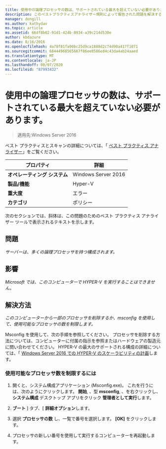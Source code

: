 ```yaml
---
title: 使用中の論理プロセッサの数は、サポートされている最大を超えていない必要があります。
description: このベストプラクティスアナライザー規則によって報告された問題を解決するための手順を示します。
manager: dongill
ms.author: kathydav
ms.topic: article
ms.assetid: 66df8b02-91d1-424b-8934-a39c214d530e
author: kbdazure
ms.date: 8/16/2016
ms.openlocfilehash: 4a78f81fa90bc25d9ca1888d2c74d90a417f1071
ms.sourcegitcommit: 68444968565667f86ee0586ed4c43da4ab24aaed
ms.translationtype: MT
ms.contentlocale: ja-JP
ms.lasthandoff: 08/07/2020
ms.locfileid: "87993432"
---
```

# <a name="the-number-of-logical-processors-in-use-must-not-exceed-the-supported-maximum"></a>使用中の論理プロセッサの数は、サポートされている最大を超えていない必要があります。

>適用先:Windows Server 2016

ベスト プラクティスとスキャンの詳細については、「 [ベスト プラクティス アナライザー](https://go.microsoft.com/fwlink/?LinkId=122786)」をご覧ください。

|プロパティ|詳細|
|-|-|
|**オペレーティング システム**|Windows Server 2016|
|**製品/機能**|Hyper-V|
|**重大度**|エラー|
|**カテゴリ**|ポリシー|

次のセクションでは、斜体は、この問題のためのベスト プラクティス アナライザー ツールで表示されるテキストを示します。

## <a name="issue"></a>問題

*サーバーは、多くの論理プロセッサを持つ構成されます。*

## <a name="impact"></a>影響

*Microsoft では、このコンピューターで HYPER-V を実行することはできません。*

## <a name="resolution"></a>解決方法

*このコンピューターから一部のプロセッサを削除するか、msconfig を使用して、使用可能なプロセッサの数を制限します。*

Msconfig を使用して、次の手順を参照してください。 プロセッサを削除する方法については、コンピューターに付属の指示を参照またはハードウェアの製造元に問い合わせてください。 HYPER-V の最大のサポートされる構成の詳細については、「 [Windows Server 2016 での HYPER-V のスケーラビリティの計画](../plan/plan-hyper-v-scalability-in-windows-server.md)します。

### <a name="to-limit-the-number-of-available-processors"></a>使用可能なプロセッサ数を制限するには

1.  開くと、システム構成アプリケーション (Msconfig.exe)。 これを行うには、次のようにクリックします。 **開始**, 、型 **msconfig**, 、を右クリックし、 **システム構成** デスクトップ アプリをクリック **管理者として実行**します。

2.  **ブート** ] タブ、[ **詳細オプション**します。

3.  選択 **プロセッサの数** し、一覧で番号を選択します。 **[OK]** をクリックします。

4.  プロセッサの新しい番号を使用して実行するコンピューターを再起動します。